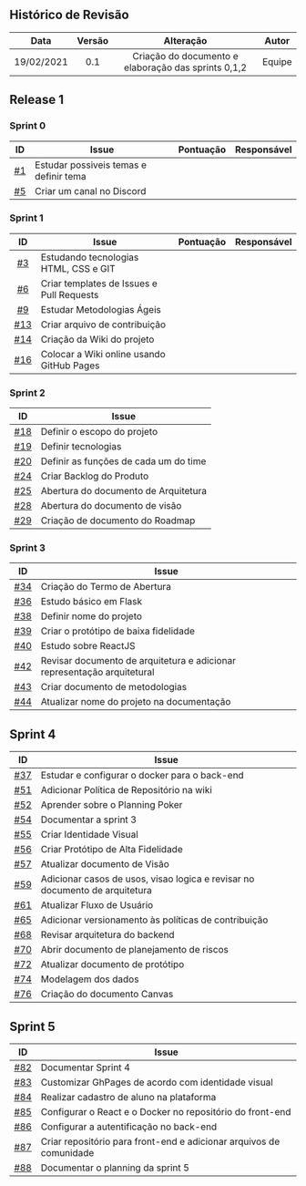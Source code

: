 ## Histórico de Revisão

|Data|Versão|Alteração|Autor|
|:-:|:-:|:-:|:-:|
| 19/02/2021 |   0.1  | Criação do documento e elaboração das sprints 0,1,2 | Equipe|


## Release 1

### Sprint 0
| ID | Issue | Pontuação | Responsável|
|:--:| ------- | :----: | :----: |
| [#1](https://github.com/fga-eps-mds/2020.2-Anunbis/issues/1) | Estudar possiveis temas e definir tema
| [#5](https://github.com/fga-eps-mds/2020.2-Anunbis/issues/5) | Criar um canal no Discord


### Sprint 1
 ID | Issue | Pontuação | Responsável|
|:--:| ------- | :----: | :----: |
| [#3](https://github.com/fga-eps-mds/2020.2-Anunbis/issues/3) | Estudando tecnologias HTML, CSS e GIT
| [#6](https://github.com/fga-eps-mds/2020.2-Anunbis/issues/6)  |  Criar templates de Issues e Pull Requests
| [#9](https://github.com/fga-eps-mds/2020.2-Anunbis/issues/9) | Estudar Metodologias Ágeis
| [#13](https://github.com/fga-eps-mds/2020.2-Anunbis/issues/13) | Criar arquivo de contribuição
| [#14](https://github.com/fga-eps-mds/2020.2-Anunbis/issues/14) | Criação da Wiki do projeto
| [#16](https://github.com/fga-eps-mds/2020.2-Anunbis/issues/16) | Colocar a Wiki online usando GitHub Pages




### Sprint 2
| ID | Issue |
|:--:| ------- |
| [#18](https://github.com/fga-eps-mds/2020.2-Anunbis/issues/18) | Definir o escopo do projeto
| [#19](https://github.com/fga-eps-mds/2020.2-Anunbis/issues/19) | Definir tecnologias
| [#20](https://github.com/fga-eps-mds/2020.2-Anunbis/issues/20) | Definir as funções de cada um do time
| [#24](https://github.com/fga-eps-mds/2020.2-Anunbis/issues/24) | Criar Backlog do Produto 
| [#25](https://github.com/fga-eps-mds/2020.2-Anunbis/issues/25) | Abertura do documento de Arquitetura
| [#28](https://github.com/fga-eps-mds/2020.2-Anunbis/issues/28) | Abertura do documento de visão
| [#29](https://github.com/fga-eps-mds/2020.2-Anunbis/issues/29) | Criação de documento do Roadmap 

### Sprint 3

| ID | Issue |
|:--:| ------- |
| [#34](https://github.com/fga-eps-mds/2020.2-Anunbis/issues/34)  | Criação do Termo de Abertura
| [#36](https://github.com/fga-eps-mds/2020.2-Anunbis/issues/36)  | Estudo básico em Flask
| [#38](https://github.com/fga-eps-mds/2020.2-Anunbis/issues/38) | Definir nome do projeto
| [#39](https://github.com/fga-eps-mds/2020.2-Anunbis/issues/39) | Criar o protótipo de baixa fidelidade
| [#40](https://github.com/fga-eps-mds/2020.2-Anunbis/issues/40) | Estudo sobre ReactJS
| [#42](https://github.com/fga-eps-mds/2020.2-Anunbis/issues/42) | Revisar documento de arquitetura e adicionar representação arquitetural
| [#43](https://github.com/fga-eps-mds/2020.2-Anunbis/issues/43)  | Criar documento de metodologias
| [#44](https://github.com/fga-eps-mds/2019.2-arbc/issues/44) | Atualizar nome do projeto na documentação

## Sprint 4
| ID | Issue |
|:--:| ------- |
| [#37](https://github.com/fga-eps-mds/2020.2-Anunbis/issues/37) | Estudar e configurar o docker para o back-end
| [#51](https://github.com/fga-eps-mds/2020.2-Anunbis/issues/51) | Adicionar Política de Repositório na wiki
| [#52](https://github.com/fga-eps-mds/2020.2-Anunbis/issues/52) | Aprender sobre o Planning Poker
| [#54](https://github.com/fga-eps-mds/2020.2-Anunbis/issues/54) | Documentar a sprint 3
| [#55](https://github.com/fga-eps-mds/2020.2-Anunbis/issues/55) | Criar Identidade Visual
| [#56](https://github.com/fga-eps-mds/2020.2-Anunbis/issues/56) | Criar Protótipo de Alta Fidelidade
| [#57](https://github.com/fga-eps-mds/2020.2-Anunbis/issues/57) | Atualizar documento de Visão
| [#59](https://github.com/fga-eps-mds/2020.2-Anunbis/issues/59) | Adicionar casos de usos, visao logica e revisar no documento de arquitetura
| [#61](https://github.com/fga-eps-mds/2020.2-Anunbis/issues/61) | Atualizar Fluxo de Usuário
| [#65](https://github.com/fga-eps-mds/2020.2-Anunbis/issues/65) | Adicionar versionamento às políticas de contribuição
| [#68](https://github.com/fga-eps-mds/2020.2-Anunbis/issues/68) | Revisar arquitetura do backend
| [#70](https://github.com/fga-eps-mds/2020.2-Anunbis/issues/70) | Abrir documento de planejamento de riscos
| [#72](https://github.com/fga-eps-mds/2020.2-Anunbis/issues/72) | Atualizar documento de protótipo
| [#74](https://github.com/fga-eps-mds/2020.2-Anunbis/issues/74) | Modelagem dos dados
| [#76](https://github.com/fga-eps-mds/2020.2-Anunbis/issues/76) | Criação do documento Canvas

## Sprint 5
| ID | Issue |
|:--:| ------- |
| [#82](https://github.com/fga-eps-mds/2020.2-Anunbis/issues/82) | Documentar Sprint 4
| [#83](https://github.com/fga-eps-mds/2020.2-Anunbis/issues/83) | Customizar GhPages de acordo com identidade visual
| [#84](https://github.com/fga-eps-mds/2020.2-Anunbis/issues/84) | Realizar cadastro de aluno na plataforma
| [#85](https://github.com/fga-eps-mds/2020.2-Anunbis/issues/85) | Configurar o React e o Docker no repositório do front-end
| [#86](https://github.com/fga-eps-mds/2020.2-Anunbis/issues/86) | Configurar a autentificação no back-end
| [#87](https://github.com/fga-eps-mds/2020.2-Anunbis/issues/87) | Criar repositório para front-end e adicionar arquivos de comunidade
| [#88](https://github.com/fga-eps-mds/2020.2-Anunbis/issues/88) | Documentar o planning da sprint 5


